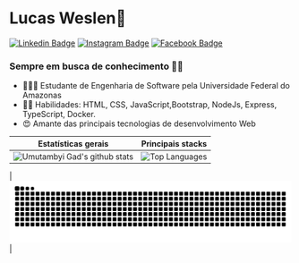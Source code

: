 #  Lucas Weslen👋

 [![Linkedin Badge](https://img.shields.io/badge/-LinkedIn-blue?style=flat-square&logo=Linkedin&logoColor=white&link=https://www.linkedin.com/in/lucas-weslen-lopes-de-matos-1b1b0a183/)](https://www.linkedin.com/in/lucas-weslen-lopes-de-matos-1b1b0a183/) [![Instagram Badge](https://img.shields.io/badge/-Instagram-violet?style=flat-square&logo=Instagram&logoColor=white&link=https://www.instagram.com/lucaswmatos/)](https://www.instagram.com/lucaswmatos/) [![Facebook Badge](https://img.shields.io/badge/Facebook-1877F2?style=flat-square&logo=facebook&logoColor=white&link=https://www.facebook.com/profile.php?id=100028150248944)](https://www.facebook.com/profile.php?id=100028150248944)

### Sempre em busca de conhecimento 👊🏼

-  🧑🏽‍🚀 Estudante de Engenharia de Software pela Universidade Federal do Amazonas
-  👨‍💻 Habilidades: HTML, CSS, JavaScript,Bootstrap, NodeJs, Express, TypeScript, Docker.
-  😍 Amante das principais tecnologias de desenvolvimento Web
 

| Estatísticas gerais                                                                                                                                                     | Principais stacks                                                                                                                                                                 |
| ----------------------------------------------------------------------------------------------------------------------------------------------------------------------- | --------------------------------------------------------------------------------------------------------------------------------------------------------------------------------- |
| ![Umutambyi Gad's github stats](https://github-readme-stats.vercel.app/api?username=matoslopes23&show_icons=true&hide_border=true&count_private=true&theme=tokyonight) | ![Top Languages](https://github-readme-stats.vercel.app/api/top-langs/?username=matoslopes23&langs_count=10&count_private=true&hide_border=true&theme=tokyonight&layout=compact) |

| ![Snake animation](https://github.com/ThiagoFragata/ThiagoFragata/blob/output/github-contribution-grid-snake.svg) |
